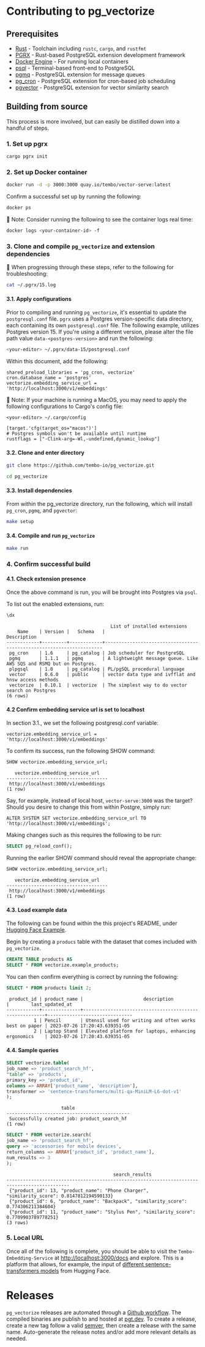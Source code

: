 # Contributing to pg_vectorize

## Prerequisites

- [Rust](https://www.rust-lang.org/learn/get-started) - Toolchain including `rustc`, `cargo`, and `rustfmt`
- [PGRX](https://github.com/pgcentralfoundation/pgrx) - Rust-based PostgreSQL extension development framework
- [Docker Engine](https://docs.docker.com/engine/install/) - For running local containers
- [psql](https://www.postgresql.org/docs/current/app-psql.html) - Terminal-based front-end to PostgreSQL
- [pgmq](https://github.com/tembo-io/pgmq) - PostgreSQL extension for message queues
- [pg_cron](https://github.com/citusdata/pg_cron) - PostgreSQL extension for cron-based job scheduling
- [pgvector](https://github.com/pgvector/pgvector) - PostgreSQL extension for vector similarity search

## Building from source

This process is more involved, but can easily be distilled down into a handful of steps.

### 1. Set up pgrx

```bash
cargo pgrx init
```

### 2. Set up Docker container

```bash
docker run -d -p 3000:3000 quay.io/tembo/vector-serve:latest
```

Confirm a successful set up by running the following:

```bash
docker ps
```

:wrench: Note: Consider running the following to see the container logs real time:

```bash
docker logs <your-container-id> -f
```

### 3. Clone and compile `pg_vectorize` and extension dependencies

:wrench: When progressing through these steps, refer to the following for troubleshooting:

```bash
cat ~/.pgrx/15.log
```

#### 3.1. Apply configurations

Prior to compiling and running `pg_vectorize`, it's essential to update the `postgresql.conf` file.
`pgrx` uses a Postgres version-specific data directory, each containing its own `postgresql.conf` file.
The following example, utilizes Postgres version 15.
If you're using a different version, please alter the file path value `data-<postgres-version>` and run the following:

```bash
<your-editor> ~/.pgrx/data-15/postgresql.conf
```

Within this document, add the following:

```text
shared_preload_libraries = 'pg_cron, vectorize'
cron.database_name = 'postgres'
vectorize.embedding_service_url = 'http://localhost:3000/v1/embeddings'
```

:wrench: Note: If your machine is running a MacOS, you may need to apply the following configurations to Cargo's config file:

```
<your-editor> ~/.cargo/config
```

```text
[target.'cfg(target_os="macos")']
# Postgres symbols won't be available until runtime
rustflags = ["-Clink-arg=-Wl,-undefined,dynamic_lookup"]
```

#### 3.2. Clone and enter directory

```bash
git clone https://github.com/tembo-io/pg_vectorize.git

cd pg_vectorize
```

#### 3.3. Install dependencies

From within the pg_vectorize directory, run the following, which will install `pg_cron`, `pgmq`, and `pgvector`:

```bash
make setup
```

#### 3.4. Compile and run `pg_vectorize`

```bash
make run
```

### 4. Confirm successful build

#### 4.1. Check extension presence

Once the above command is run, you will be brought into Postgres via `psql`.

To list out the enabled extensions, run:

```sql
\dx
```
```text
                                      List of installed extensions
    Name    | Version |   Schema   |                             Description
------------+---------+------------+---------------------------------------------------------------------
 pg_cron    | 1.6     | pg_catalog | Job scheduler for PostgreSQL
 pgmq       | 1.1.1   | pgmq       | A lightweight message queue. Like AWS SQS and RSMQ but on Postgres.
 plpgsql    | 1.0     | pg_catalog | PL/pgSQL procedural language
 vector     | 0.6.0   | public     | vector data type and ivfflat and hnsw access methods
 vectorize  | 0.10.1  | vectorize  | The simplest way to do vector search on Postgres
(6 rows)
```

#### 4.2 Confirm embedding service url is set to localhost

In section 3.1., we set the following postgresql.conf variable:

```text
vectorize.embedding_service_url = 'http://localhost:3000/v1/embeddings'
```

To confirm its success, run the following SHOW command:

```sql
SHOW vectorize.embedding_service_url;
```
```text
   vectorize.embedding_service_url
-------------------------------------
 http://localhost:3000/v1/embeddings
(1 row)
```

Say, for example, instead of local host, `vector-serve:3000` was the target?
Should you desire to change this from within Postgre, simply run:

```
ALTER SYSTEM SET vectorize.embedding_service_url TO 'http://localhost:3000/v1/embeddings';
```

Making changes such as this requires the following to be run:

```sql
SELECT pg_reload_conf();
```

Running the earlier SHOW command should reveal the appropriate change:

```sql
SHOW vectorize.embedding_service_url;
```
```text
   vectorize.embedding_service_url
-------------------------------------
 http://localhost:3000/v1/embeddings
(1 row)
```

#### 4.3. Load example data

The following can be found within the this project's README, under [Hugging Face Example](https://github.com/tembo-io/pg_vectorize/blob/main/README.md#hugging-face-example).

Begin by creating a `producs` table with the dataset that comes included with `pg_vectorize`.

```sql
CREATE TABLE products AS
SELECT * FROM vectorize.example_products;
```

You can then confirm everything is correct by running the following:

```sql
SELECT * FROM products limit 2;
```
```text
 product_id | product_name |                      description                       |        last_updated_at        
------------+--------------+--------------------------------------------------------+-------------------------------
          1 | Pencil       | Utensil used for writing and often works best on paper | 2023-07-26 17:20:43.639351-05
          2 | Laptop Stand | Elevated platform for laptops, enhancing ergonomics    | 2023-07-26 17:20:43.639351-05
```

#### 4.4. Sample queries

```sql
SELECT vectorize.table(
job_name => 'product_search_hf',
"table" => 'products',
primary_key => 'product_id',
columns => ARRAY['product_name', 'description'],
transformer => 'sentence-transformers/multi-qa-MiniLM-L6-dot-v1'
);
```
```text
                    table
---------------------------------------------
 Successfully created job: product_search_hf
(1 row)
```

```sql
SELECT * FROM vectorize.search(
job_name => 'product_search_hf',
query => 'accessories for mobile devices',
return_columns => ARRAY['product_id', 'product_name'],
num_results => 3
);
```
```text
                                       search_results
---------------------------------------------------------------------------------------------
 {"product_id": 13, "product_name": "Phone Charger", "similarity_score": 0.8147812194590133}
 {"product_id": 6, "product_name": "Backpack", "similarity_score": 0.774306211384604}
 {"product_id": 11, "product_name": "Stylus Pen", "similarity_score": 0.7709903789778251}
(3 rows)
```

### 5. Local URL

Once all of the following is complete, you should be able to visit the `Tembo-Embedding-Service` at [http://localhost:3000/docs](http://localhost:3000/docs) and explore.
This is a platform that allows, for example, the input of [different sentence-transformers models](https://huggingface.co/models?sort=trending&search=sentence-transformers) from Hugging Face.

# Releases

`pg_vectorize` releases are automated through a [Github workflow](https://github.com/tembo-io/pg_vectorize/blob/main/.github/workflows/extension_ci.yml).
The compiled binaries are publish to and hosted at [pgt.dev](https://pgt.dev).
To create a release, create a new tag follow a valid [semver](https://semver.org/), then create a release with the same name.
Auto-generate the release notes and/or add more relevant details as needed.

